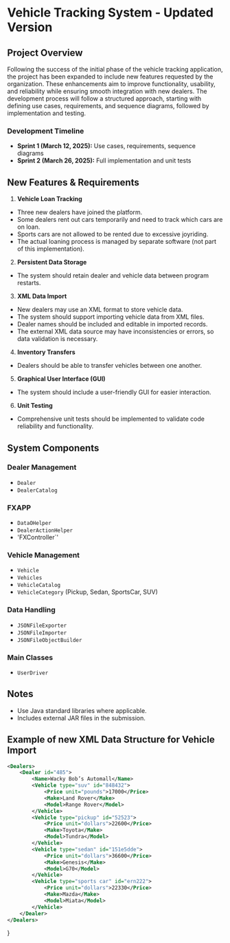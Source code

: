 # Vehicle Tracking System - Updated Version

## Project Overview
Following the success of the initial phase of the vehicle tracking application, the project has been expanded to include new features requested by the organization. These enhancements aim to improve functionality, usability, and reliability while ensuring smooth integration with new dealers. The development process will follow a structured approach, starting with defining use cases, requirements, and sequence diagrams, followed by implementation and testing.

### Development Timeline
- **Sprint 1 (March 12, 2025):** Use cases, requirements, sequence diagrams
- **Sprint 2 (March 26, 2025):** Full implementation and unit tests

## New Features & Requirements
1. **Vehicle Loan Tracking**
  - Three new dealers have joined the platform.
  - Some dealers rent out cars temporarily and need to track which cars are on loan.
  - Sports cars are not allowed to be rented due to excessive joyriding.
  - The actual loaning process is managed by separate software (not part of this implementation).

2. **Persistent Data Storage**
  - The system should retain dealer and vehicle data between program restarts.

3. **XML Data Import**
  - New dealers may use an XML format to store vehicle data.
  - The system should support importing vehicle data from XML files.
  - Dealer names should be included and editable in imported records.
  - The external XML data source may have inconsistencies or errors, so data validation is necessary.

4. **Inventory Transfers**
  - Dealers should be able to transfer vehicles between one another.

5. **Graphical User Interface (GUI)**
  - The system should include a user-friendly GUI for easier interaction.

6. **Unit Testing**
  - Comprehensive unit tests should be implemented to validate code reliability and functionality.

## System Components
### Dealer Management
- `Dealer`
- `DealerCatalog`

### FXAPP
- `DataOHelper`
- `DealerActionHelper`
- 'FXController`'

### Vehicle Management
- `Vehicle`
- `Vehicles`
- `VehicleCatalog`
- `VehicleCategory` (Pickup, Sedan, SportsCar, SUV)

### Data Handling
- `JSONFileExporter`
- `JSONFileImporter`
- `JSONFileObjectBuilder`

### Main Classes
- `UserDriver`

## Notes
- Use Java standard libraries where applicable.
- Includes external JAR files in the submission.

## Example of new XML Data Structure for Vehicle Import
```xml
<Dealers>
    <Dealer id="485">
        <Name>Wacky Bob’s Automall</Name>
        <Vehicle type="suv" id="848432">
            <Price unit="pounds">17000</Price>
            <Make>Land Rover</Make>
            <Model>Range Rover</Model>
        </Vehicle>
        <Vehicle type="pickup" id="52523">
            <Price unit="dollars">22600</Price>
            <Make>Toyota</Make>
            <Model>Tundra</Model>
        </Vehicle>
        <Vehicle type="sedan" id="151e5dde">
            <Price unit="dollars">36600</Price>
            <Make>Genesis</Make>
            <Model>G70</Model>
        </Vehicle>
        <Vehicle type="sports car" id="ern222">
            <Price unit="dollars">22330</Price>
            <Make>Mazda</Make>
            <Model>Miata</Model>
        </Vehicle>
    </Dealer>
</Dealers>
```


}
